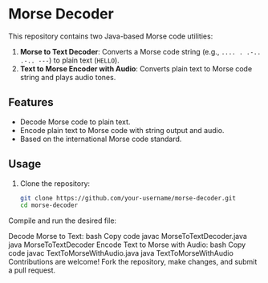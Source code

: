 # Morse Decoder

This repository contains two Java-based Morse code utilities:  
1. **Morse to Text Decoder**: Converts a Morse code string (e.g., `.... . .-.. .-.. ---`) to plain text (`HELLO`).  
2. **Text to Morse Encoder with Audio**: Converts plain text to Morse code string and plays audio tones.

## Features
- Decode Morse code to plain text.
- Encode plain text to Morse code with string output and audio.
- Based on the international Morse code standard.

## Usage

1. Clone the repository:
   ```bash
   git clone https://github.com/your-username/morse-decoder.git
   cd morse-decoder
Compile and run the desired file:

Decode Morse to Text:
bash
Copy code
javac MorseToTextDecoder.java
java MorseToTextDecoder
Encode Text to Morse with Audio:
bash
Copy code
javac TextToMorseWithAudio.java
java TextToMorseWithAudio
Contributions are welcome! Fork the repository, make changes, and submit a pull request.

